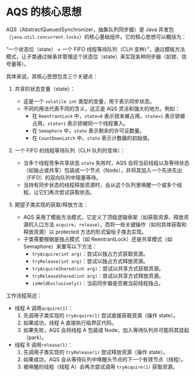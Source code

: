 # AQS 的核心思想

AQS（AbstractQueuedSynchronizer，抽象队列同步器）是 Java 并发包（`java.util.concurrent.locks`）的核心基础组件。它的核心思想可以概括为：

“一个状态位（state） + 一个 FIFO 线程等待队列（CLH 变种）”，通过模板方法模式，让子类通过继承并管理这个状态位（state）来实现各种同步器（如锁、信号量等）。

具体来说，其核心思想包含三个关键点：

1.  共享的状态变量（state）：

    - 这是一个 `volatile int` 类型的变量，用于表示同步状态。
    - 不同的用法代表不同的含义，这正是 AQS 灵活和强大的地方。例如：
      - 在 `ReentrantLock` 中，`state=0` 表示锁未被占用，`state=1` 表示锁被占用，`state>1` 表示锁被同一个线程重入。
      - 在 `Semaphore` 中，`state` 表示剩余的许可证数量。
      - 在 `CountDownLatch` 中，`state` 表示计数器的初始值。

2.  一个 FIFO 的线程等待队列（CLH 队列的变体）：

    - 当多个线程竞争共享状态 `state` 失败时，AQS 会将当前线程以及等待状态（如独占或共享）包装成一个节点（Node），并将其加入一个先进先出（FIFO）的双向队列中阻塞等待。
    - 当持有同步状态的线程释放资源时，会从这个队列里唤醒一个或多个线程，让它们再次尝试获取状态。

3.  期望子类实现的获取/释放方法：
    - AQS 采用了模板方法模式，它定义了顶级逻辑骨架（如获取资源、释放资源的入口方法 `acquire`、`release`），而将一些关键操作（如何具体获取和释放资源）以 protected 方法的形式留给子类去实现。
    - 子类需要根据是独占模式（如 ReentrantLock）还是共享模式（如 Semaphore）来重写以下方法：
      - `tryAcquire(int arg)`：尝试以独占方式获取资源。
      - `tryRelease(int arg)`：尝试以独占方式释放资源。
      - `tryAcquireShared(int arg)`：尝试以共享方式获取资源。
      - `tryReleaseShared(int arg)`：尝试以共享方式释放资源。
      - `isHeldExclusively()`：当前同步器是否被当前线程独占。

工作流程简述：

- 线程 A 调用`acquire(1)`：
  1.  先调用子类实现的 `tryAcquire(1)` 尝试直接获取资源（操作 state）。
  2.  如果成功，线程 A 直接执行临界区代码。
  3.  如果失败，AQS 会将线程 A 包装成 Node，加入等待队列并可能将其挂起（park）。
- 线程 B 调用`release(1)`：
  1.  先调用子类实现的 `tryRelease(1)` 尝试释放资源（操作 state）。
  2.  如果成功，AQS 会从等待队列中唤醒头节点的下一个有效节点（线程）。
  3.  被唤醒的线程（线程 A）会再次尝试调用 `tryAcquire(1)` 获取资源。
